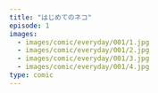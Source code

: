 ```yaml
---
title: "はじめてのネコ"
episode: 1
images:
  - images/comic/everyday/001/1.jpg
  - images/comic/everyday/001/2.jpg
  - images/comic/everyday/001/3.jpg
  - images/comic/everyday/001/4.jpg
type: comic
---
```

